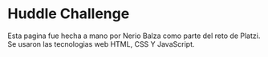 # Huddle Challenge

Esta pagina fue hecha a mano por Nerio Balza como parte del reto de Platzi. 
Se usaron las tecnologias web HTML, CSS Y JavaScript.
